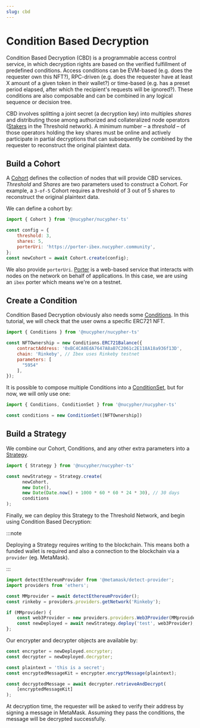 ```yaml
---
slug: cbd
---
```


# Condition Based Decryption

Condition Based Decryption (CBD) is a programmable access control service, in which decryption rights are based on the verified fulfillment of predefined conditions.
Access conditions can be EVM-based (e.g. does the requester own this NFT?), RPC-driven (e.g. does the requester  have at least X amount of a given token in their wallet?) or time-based (e.g. has a preset period elapsed, after which the recipient's requests will be ignored?).
These conditions are also composable and can be combined in any logical sequence or decision tree.  

CBD involves splitting a joint secret (a decryption key) into multiples _shares_ and distributing those among authorized and collateralized node operators ([Stakers](https://threshold.network/earn/staker) in the Threshold network).
A minimum number – a _threshold_ – of those operators holding the key shares must be online and actively participate in partial decryptions that can subsequently be combined by the requester to reconstruct the original plaintext data.

## Build a Cohort
A [Cohort](./cohort) defines the collection of nodes that will provide CBD services.
_Threshold_ and _Shares_ are two parameters used to construct a Cohort.
For example, a `3-of-5` Cohort requires a threshold of 3 out of 5 shares to reconstruct the original plaintext data.

We can define a cohort by:

```js
import { Cohort } from '@nucypher/nucypher-ts'

const config = {
    threshold: 3,
    shares: 5,
    porterUri: 'https://porter-ibex.nucypher.community',
};
const newCohort = await Cohort.create(config);
```

We also provide `porterUri`.
[Porter](./Glossary.md#porter) is a web-based service that interacts with nodes on the network on behalf of applications.
In this case, we are using an `ibex` porter which means we're on a testnet.

## Create a Condition

Condition Based Decryption obviously also needs some [Conditions](./conditions).
In this tutorial, we will check that the user owns a specific ERC721 NFT.

```js
import { Conditions } from '@nucypher/nucypher-ts'

const NFTOwnership = new Conditions.ERC721Balance({
    contractAddress: '0xBC4CA0EdA7647A8aB7C2061c2E118A18a936f13D',
    chain: 'Rinkeby', // Ibex uses Rinkeby testnet
    parameters: [
      "5954"
    ],
});
```
It is possible to compose multiple Conditions into a [ConditionSet](./condition_set), but for now, we will only use one:

```js
import { Conditions, ConditionSet } from '@nucypher/nucypher-ts'

const conditions = new ConditionSet([NFTOwnership])
```

## Build a Strategy

We combine our Cohort, Conditions, and any other extra parameters into a [Strategy](./strategy).

```js
import { Strategy } from '@nucypher/nucypher-ts'

const newStrategy = Strategy.create(
      newCohort,
      new Date(),
      new Date(Date.now() + 1000 * 60 * 60 * 24 * 30), // 30 days
      conditions
);
```

Finally, we can deploy this Strategy to the Threshold Network, and begin using Condition Based Decryption:

:::note

Deploying a Strategy requires writing to the blockchain.
This means both a funded wallet is required and also a connection to the blockchain via a `provider` (eg. MetaMask).

:::

```js
import detectEthereumProvider from '@metamask/detect-provider';
import providers from 'ethers';

const MMprovider = await detectEthereumProvider();
const rinkeby = providers.providers.getNetwork('Rinkeby');

if (MMprovider) {
    const web3Provider = new providers.providers.Web3Provider(MMprovider, rinkeby);
    const newDeployed = await newStrategy.deploy('test', web3Provider);
};
```

Our encrypter and decrypter objects are available by:

```js
const encrypter = newDeployed.encrypter;
const decrypter = newDeployed.decrypter;

const plaintext = 'this is a secret';
const encryptedMessageKit = encrypter.encryptMessage(plaintext);

const decryptedMessage = await decrypter.retrieveAndDecrypt(
    [encryptedMessageKit]
);
```

At decryption time, the requester will be asked to verify their address by signing a message in MetaMask.
Assuming they pass the conditions, the message will be decrypted successfully.